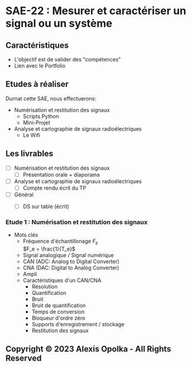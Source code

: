 # SAE-22 : Mesurer et caractériser un signal ou un système

## Caractéristiques

- L'objectif est de valider des "compétences"
- Lien avec le Portfolio


## Etudes à réaliser

Durnat cette SAE, nous effectuerons:

- Numérisation et restitution des signaux
  - Scripts Python
  - Mini-Projet
- Analyse et cartographie de signaux radioélectriques
  - Le Wifi

## Les livrables

- [ ] Numérisation et restitution des signaux
  - [ ] Présentation orale + diaporama
- [ ] Analyse et cartographie de signaux radioélectriques
  - [ ] Compte rendu écrit du TP
- [ ] Général
  - [ ] DS sur table (écrit)



### Etude 1 : Numérisation et restitution des signaux

- Mots clés
  - Fréquence d'échantillonage $F_e$  
    $F_e = \frac{1}{T_e}$
  - Signal analogique / Signal numérique
  - CAN (ADC: Analog to Digital Converter)
  - CNA (DAC: Digital to Analog Converter)
  - Ampli
  - Caractéristiques d'un CAN/CNA
    - Résolution
    - Quantification
    - Bruit
    - Bruit de quantification
    - Temps de conversion
    - Bloqueur d'ordre zéro
    - Supports d'enregistrement / stockage
    - Restitution des signaux


## Copyright &copy; 2023 Alexis Opolka - All Rights Reserved
